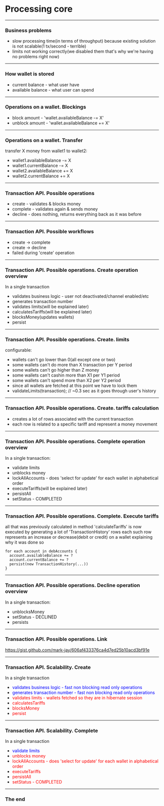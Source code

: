 # Processing core

---

### Business problems
 - slow processing time(in terms of throughput) because existing solution is not scalable(1 tx/second - terrible)
 - limits not working correctly(we disabled them that's why we're having no problems right now)

---

### How wallet is stored

 - current balance - what user have
 - available balance - what user can spend

---

### Operations on a wallet. Blockings

 - block amount - 'wallet.availableBalance -= X'
 - unblock amount - 'wallet.availableBalance += X'

---

### Operations on a wallet. Transfer

transfer X money from wallet1 to wallet2:

 - wallet1.availableBalance -= X
 - wallet1.currentBalance -= X
 - wallet2.availableBalance += X
 - wallet2.currentBalance += X

---

### Transaction API. Possible operations

 - create - validates & blocks money
 - complete - validates again & sends money
 - decline - does nothing, returns everything back as it was before

---

### Transaction API. Possible workflows

- create -> complete
- create -> decline
- failed during 'create' operation

---

### Transaction API. Possible operations. Create operation overview

In a single transaction

 - validates business logic - user not deactivated/channel enabled/etc
 - generates transaction number
 - validates limits(will be explained later)
 - calculatesTariffs(will be explained later)
 - blocksMoney(updates wallets)
 - persist

---

### Transaction API. Possible operations. Create. limits

configurable:

 - wallets can't go lower than 0(all except one or two)
 - some wallets can't do more than X transaction per Y period
 - some wallets can't go higher than Z money
 - some wallets can't cashin more than X1 per Y1 period
 - some wallets can't spend more than X2 per Y2 period
 - since all wallets are fetched at this point we have to lock them
 - validateLimits(transaction); // ~0.3 sec as it goes through user's history

---

### Transaction API. Possible operations. Create. tariffs calculation

 - creates a lot of rows associated with the current transaction
 - each row is related to a specific tariff and represent a money movement

---

### Transaction API. Possible operations. Complete operation overview

In a single transaction:

 - validate limits
 - unblocks money
 - lockAllAccounts - does 'select for update' for each wallet in alphabetical order
 - executeTariffs(will be explained later)
 - persistAll
 - setStatus - COMPLETED

---

### Transaction API. Possible operations. Complete. Execute tariffs

all that was previously calculated in method 'calculateTariffs'
is now executed by generating a lot of 'TransactionHistory' rows
each such row represents an increase or decrease(debit or credit) on a wallet explaining why it was done so
```
for each account in debAccounts {
  account.availableBalance += ?
  account.currentBalance += ?
  persist(new TransactionHistory(...))
}
```

---

### Transaction API. Possible operations. Decline operation overview

In a single transaction:

 - unblocksMoney
 - setStatus - DECLINED
 - persists

---

### Transaction API. Possible operations. Link

https://gist.github.com/mark-jay/606af433376ca4d7ed25b10acd3bf91e

---

### Transaction API. Scalability. Create

In a single transaction

 - <span style="color:blue">validates business logic - fast non blocking read only operations</span>
 - <span style="color:blue">generates transaction number - fast non blocking read only operations</span>
 - <span style="color:red">validates limits - wallets fetched so they are in hibernate session</span>
 - <span style="color:red">calculatesTariffs</span>
 - <span style="color:red">blocksMoney</span>
 - <span style="color:red">persist</span>

---

### Transaction API. Scalability. Complete

In a single transaction

 - <span style="color:blue">validate limits</span>
 - <span style="color:red">unblocks money</span>
 - <span style="color:red">lockAllAccounts - does 'select for update' for each wallet in alphabetical order</span>
 - <span style="color:red">executeTariffs</span>
 - <span style="color:red">persistAll</span>
 - <span style="color:red">setStatus - COMPLETED</span>

---

### The end
